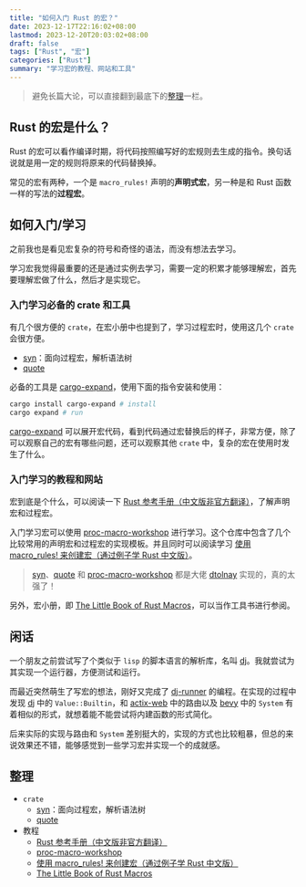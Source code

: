 ```yaml
---
title: "如何入门 Rust 的宏？"
date: 2023-12-17T22:16:02+08:00
lastmod: 2023-12-20T20:03:02+08:00
draft: false
tags: ["Rust", "宏"]
categories: ["Rust"]
summary: "学习宏的教程、网站和工具"
---
```


> 避免长篇大论，可以直接翻到最底下的[整理](#整理)一栏。

## Rust 的宏是什么？
Rust 的宏可以看作编译时期，将代码按照编写好的宏规则去生成的指令。换句话说就是用一定的规则将原来的代码替换掉。

常见的宏有两种，一个是 `macro_rules!` 声明的**声明式宏**，另一种是和 Rust 函数一样的写法的**过程宏**。

## 如何入门/学习
之前我也是看见宏复杂的符号和奇怪的语法，而没有想法去学习。

学习宏我觉得最重要的还是通过实例去学习，需要一定的积累才能够理解宏，首先要理解宏做了什么，然后才是实现它。

### 入门学习必备的 crate 和工具
有几个很方便的 `crate`，在宏小册中也提到了，学习过程宏时，使用这几个 `crate` 会很方便。
- [syn](https://docs.rs/syn)：面向过程宏，解析语法树
- [quote](https://docs.rs/quote)

必备的工具是 [cargo-expand](https://github.com/dtolnay/cargo-expand)，使用下面的指令安装和使用：

```bash
cargo install cargo-expand # install
cargo expand # run
```

[cargo-expand](https://github.com/dtolnay/cargo-expand) 可以展开宏代码，看到代码通过宏替换后的样子，非常方便，除了可以观察自己的宏有哪些问题，还可以观察其他 `crate` 中，复杂的宏在使用时发生了什么。

### 入门学习的教程和网站
宏到底是个什么，可以阅读一下 [Rust 参考手册（中文版非官方翻译）](https://rustwiki.org/zh-CN/reference/macros.html)，了解声明宏和过程宏。

入门学习宏可以使用 [proc-macro-workshop](https://github.com/dtolnay/proc-macro-workshop) 进行学习。这个仓库中包含了几个比较常用的声明宏和过程宏的实现模板。并且同时可以阅读学习 [使用 macro_rules! 来创建宏（通过例子学 Rust 中文版）](https://rustwiki.org/zh-CN/rust-by-example/macros.html)。

> [syn](https://docs.rs/syn)、[quote](https://docs.rs/quote) 和 [proc-macro-workshop](https://github.com/dtolnay/proc-macro-workshop) 都是大佬 [dtolnay](https://github.com/dtolnay) 实现的，真的太强了！

另外，宏小册，即 [The Little Book of Rust Macros](https://veykril.github.io/tlborm/)，可以当作工具书进行参阅。

## 闲话
一个朋友之前尝试写了个类似于 `lisp` 的脚本语言的解析库，名叫 [dj](https://gitee.com/ZerAx/dj-rs)。我就尝试为其实现一个运行器，方便测试和运行。

而最近突然萌生了写宏的想法，刚好又完成了 [dj-runner](https://gitee.com/study_less_shape/dj-runner) 的编程。在实现的过程中发现 [dj](https://gitee.com/ZerAx/dj-rs) 中的 `Value::Builtin`，和 [actix-web](https://actix.rs/) 中的路由以及 [bevy](https://bevyengine.org/) 中的 `System` 有着相似的形式，就想着能不能尝试将内建函数的形式简化。

后来实际的实现与路由和 `System` 差别挺大的，实现的方式也比较粗暴，但总的来说效果还不错，能够感觉到一些学习宏并实现一个的成就感。

## 整理
- `crate`
  - [syn](https://docs.rs/syn)：面向过程宏，解析语法树
  - [quote](https://docs.rs/quote)
- 教程
  - [Rust 参考手册（中文版非官方翻译）](https://rustwiki.org/zh-CN/reference/macros.html)
  - [proc-macro-workshop](https://github.com/dtolnay/proc-macro-workshop)
  - [使用 macro_rules! 来创建宏（通过例子学 Rust 中文版）](https://rustwiki.org/zh-CN/rust-by-example/macros.html)
  - [The Little Book of Rust Macros](https://veykril.github.io/tlborm/)